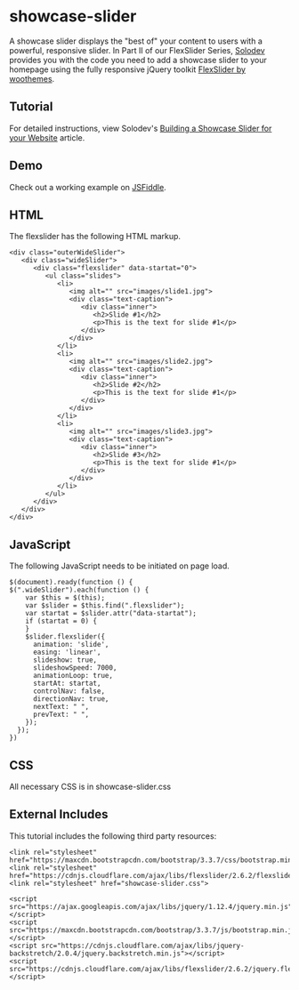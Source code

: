 # showcase-slider
A showcase slider displays the "best of" your content to users with a powerful, responsive slider. In Part II of our FlexSlider Series, [Solodev](https://www.solodev.com/) provides you with the code you need to add a showcase slider to your homepage using the fully responsive jQuery toolkit [FlexSlider by woothemes](https://woocommerce.com/flexslider/).

## Tutorial

For detailed instructions, view Solodev's [Building a Showcase Slider for your Website](https://www.solodev.com/blog/web-design/building-a-showcase-slider-for-your-website.stml) article.

## Demo

Check out a working example on [JSFiddle](https://jsfiddle.net/solodev/fxqLqs4a/).

## HTML

The flexslider has the following HTML markup.
```
<div class="outerWideSlider">
   <div class="wideSlider">
      <div class="flexslider" data-startat="0">
         <ul class="slides">
            <li>
               <img alt="" src="images/slide1.jpg">
               <div class="text-caption">
                  <div class="inner">
                     <h2>Slide #1</h2>
                     <p>This is the text for slide #1</p>
                  </div>
               </div>
            </li>
            <li>
               <img alt="" src="images/slide2.jpg">
               <div class="text-caption">
                  <div class="inner">
                     <h2>Slide #2</h2>
                     <p>This is the text for slide #1</p>
                  </div>
               </div>
            </li>
            <li>
               <img alt="" src="images/slide3.jpg">
               <div class="text-caption">
                  <div class="inner">
                     <h2>Slide #3</h2>
                     <p>This is the text for slide #1</p>
                  </div>
               </div>
            </li>
         </ul>
      </div>
   </div>
</div>
```
## JavaScript

The following JavaScript needs to be initiated on page load.

```
$(document).ready(function () {
$(".wideSlider").each(function () {
    var $this = $(this);
    var $slider = $this.find(".flexslider");
    var startat = $slider.attr("data-startat");
    if (startat = 0) {
    }
    $slider.flexslider({
      animation: 'slide',
      easing: 'linear', 
      slideshow: true, 
      slideshowSpeed: 7000, 
      animationLoop: true, 
      startAt: startat,
      controlNav: false,
      directionNav: true,
      nextText: " ",
      prevText: " ",
    });
  });
})
```

## CSS

All necessary CSS is in showcase-slider.css

## External Includes

This tutorial includes the following third party resources:

```
<link rel="stylesheet" href="https://maxcdn.bootstrapcdn.com/bootstrap/3.3.7/css/bootstrap.min.css">
<link rel="stylesheet" href="https://cdnjs.cloudflare.com/ajax/libs/flexslider/2.6.2/flexslider.css">
<link rel="stylesheet" href="showcase-slider.css">

<script src="https://ajax.googleapis.com/ajax/libs/jquery/1.12.4/jquery.min.js"></script>
<script src="https://maxcdn.bootstrapcdn.com/bootstrap/3.3.7/js/bootstrap.min.js"></script>
<script src="https://cdnjs.cloudflare.com/ajax/libs/jquery-backstretch/2.0.4/jquery.backstretch.min.js"></script>
<script src="https://cdnjs.cloudflare.com/ajax/libs/flexslider/2.6.2/jquery.flexslider.js"></script>
```
